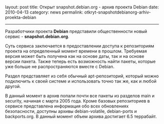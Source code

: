 layout: post
title: Открыт snapshot.debian.org - архив проекта Debian
date: 2010-04-13
category: news
permalink: otkryt-snapshotdebianorg-arhiv-proekta-debian

---

Разработчики проекта **Debian** представили общественности новый сервис - **snapshot.debian.org**. 

<!-- more -->

Суть сервиса заключается в предоставлении доступа к репозиториям проекта на определенный момент времени в прошлом. Требуемая версия может быть получена как на основе даты, так и на основе версии пакета. Также теперь есть возможность найти пакеты, которые уже больше не распространяются вместе с Debian. 

Раздел представляет из себя обычный apt-репозиторий, который можно подключить к своей системе и использовать точно так же, как и любой другой. 

В данный момент в архив попали почти все пакеты из разделов main и security, начиная с марта 2005 года. Кроме базовых репозиториев в сервисе представлена информация обо всех обновлениях безопасности, доступны архивы debian-volatile, debian-ports и backports.org. В данный момент объем архива достигает 6.5 террабайт.
